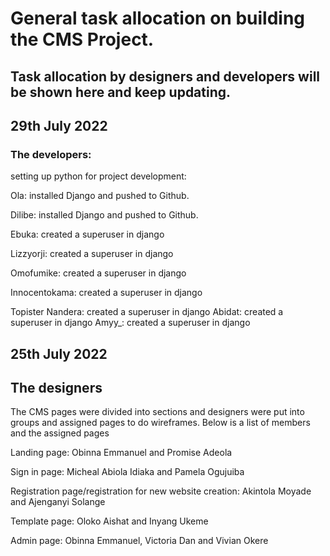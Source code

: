 # General task allocation on building the CMS Project. 
 
## Task allocation by designers and developers will be shown here and keep updating. 

## 29th July 2022
### The developers:
setting up python for project development:

Ola: installed Django and pushed to Github.

Dilibe: installed Django and pushed to Github.

Ebuka: created a superuser in django

Lizzyorji: created a superuser in django

Omofumike: created a superuser in django

Innocentokama: created a superuser in django

Topister Nandera: created a superuser in django
Abidat: created a superuser in django
Amyy_: created a superuser in django




## 25th July 2022
## The designers
The CMS pages were divided into sections and designers were put into groups and assigned pages to do wireframes. Below is a list of members and the assigned pages

Landing page: Obinna Emmanuel and Promise Adeola

Sign in page: Micheal Abiola Idiaka and Pamela Ogujuiba

Registration page/registration for new website creation: Akintola Moyade and Ajenganyi Solange

Template page: Oloko Aishat and Inyang Ukeme

Admin page: Obinna Emmanuel, Victoria Dan and Vivian Okere
